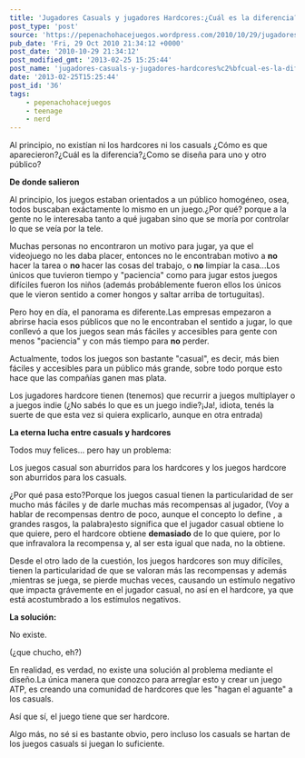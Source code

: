 ```yaml
---
title: 'Jugadores Casuals y jugadores Hardcores:¿Cuál es la diferencia?'
post_type: 'post'
source: 'https://pepenachohacejuegos.wordpress.com/2010/10/29/jugadores-casuals-y-jugadores-hardcores%c2%bfcual-es-la-diferencia/'
pub_date: 'Fri, 29 Oct 2010 21:34:12 +0000'
post_date: '2010-10-29 21:34:12'
post_modified_gmt: '2013-02-25 15:25:44'
post_name: 'jugadores-casuals-y-jugadores-hardcores%c2%bfcual-es-la-diferencia'
date: '2013-02-25T15:25:44'
post_id: '36'
tags:
    - pepenachohacejuegos
    - teenage
    - nerd
---
```

Al principio, no existían ni los hardcores ni los casuals ¿Cómo es que aparecieron?¿Cuál es la diferencia?¿Como se diseña para uno y otro público?

<strong>De donde salieron</strong>

Al principio, los juegos estaban orientados a un público homogéneo, osea, todos buscaban exáctamente lo mismo en un juego.¿Por qué? porque a la gente no le interesaba tanto a qué jugaban sino que se moría por controlar lo que se veía por la tele.

Muchas personas no encontraron un motivo para jugar, ya que el videojuego no les daba placer, entonces no le encontraban motivo a <strong>no</strong> hacer la tarea o <strong>no </strong>hacer las cosas del trabajo, o <strong>no</strong> limpiar la casa...Los únicos que tuvieron tiempo y "paciencia" como para jugar estos juegos difíciles fueron los niños (además probáblemente fueron ellos los únicos que le vieron sentido a comer hongos y saltar arriba de tortuguitas).

Pero hoy en día, el panorama es diferente.Las empresas empezaron a abrirse hacia esos públicos que no le encontraban el sentido a jugar, lo que conllevó a que los juegos sean más fáciles y accesibles para gente con menos "paciencia" y con más tiempo para <strong>no</strong> perder.

Actualmente, todos los juegos son bastante "casual", es decir, más bien fáciles y accesibles para un público más grande, sobre todo porque esto hace que las compañías ganen mas plata.

Los jugadores hardcore tienen (tenemos) que recurrir a juegos multiplayer o a juegos indie (¿No sabés lo que es un juego indie?¡Ja!, idiota, tenés la suerte de que esta vez si quiera explicarlo, aunque en otra entrada)

<strong>La eterna lucha entre casuals y hardcores</strong>

Todos muy felices... pero hay un problema:

Los juegos casual son aburridos para los hardcores y los juegos hardcore son aburridos para los casuals.

¿Por qué pasa esto?Porque los juegos casual tienen la particularidad de ser mucho más fáciles y de darle muchas más recompensas al jugador, (Voy a hablar de recompensas dentro de poco, aunque el concepto lo define , a grandes rasgos, la palabra)esto significa que el jugador casual obtiene lo que quiere, pero el hardcore obtiene <strong>demasiado</strong> de lo que quiere, por lo que infravalora la recompensa y, al ser esta igual que nada, no la obtiene.

Desde el otro lado de la cuestión, los juegos hardcores son muy difíciles, tienen la particularidad de que se valoran más las recompensas y además ,mientras se juega, se pierde muchas veces, causando un estímulo negativo que impacta grávemente en el jugador casual, no así en el hardcore, ya que está acostumbrado a los estímulos negativos.

<strong>La solución:</strong>

No existe.

(¿que chucho, eh?)

En realidad, es verdad, no existe una solución al problema mediante el diseño.La única manera que conozco para arreglar esto y crear un juego ATP, es creando una comunidad de hardcores que les "hagan el aguante" a los casuals.

Así que sí, el juego tiene que ser hardcore.

Algo más, no sé si es bastante obvio, pero incluso los casuals se hartan de los juegos casuals si juegan lo suficiente.